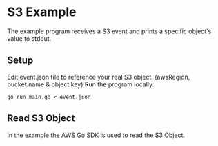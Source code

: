 # S3 Example

The example program receives a S3 event and prints a specific object's value to stdout.

## Setup

Edit event.json file to reference your real S3 object. (awsRegion, bucket.name & object.key)
Run the program locally:

```
go run main.go < event.json
```

## Read S3 Object

In the example the [AWS Go SDK](http://aws.amazon.com/sdk-for-go/) is used to read the S3 Object.
